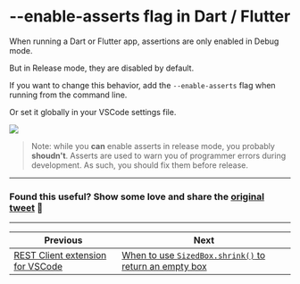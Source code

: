 # --enable-asserts flag in Dart / Flutter

When running a Dart or Flutter app, assertions are only enabled in Debug mode.

But in Release mode, they are disabled by default.

If you want to change this behavior, add the `--enable-asserts` flag when running from the command line.

Or set it globally in your VSCode settings file.

![](068-enable-asserts.png)

> Note: while you **can** enable asserts in release mode, you probably **shoudn't**. Asserts are used to warn you of programmer errors during development. As such, you should fix them before release.

---

### Found this useful? Show some love and share the [original tweet](https://twitter.com/biz84/status/1572227339060117505) 🙏

---

| Previous | Next |
| -------- | ---- |
| [REST Client extension for VSCode](../0067-rest-client-vscode/index.md) | [When to use `SizedBox.shrink()` to return an empty box](../0069-sizedbox-shrink/index.md) |